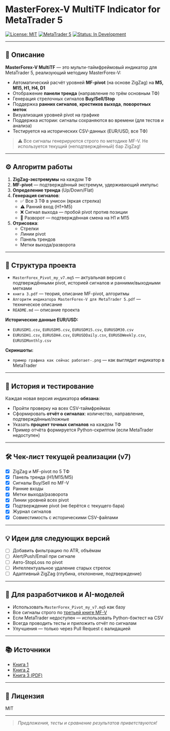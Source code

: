 # MasterForex-V MultiTF Indicator for MetaTrader 5

[![License: MIT](https://img.shields.io/badge/License-MIT-yellow.svg)](LICENSE)
[![MetaTrader 5](https://img.shields.io/badge/platform-MetaTrader5-blue.svg)](https://www.metatrader5.com/)
[![Status: In Development](https://img.shields.io/badge/status-active-brightgreen.svg)]()

---

## 🧠 Описание

**MasterForex-V MultiTF** — это мульти-таймфреймовый индикатор для MetaTrader 5, реализующий методику MasterForex-V:

- Автоматический расчёт уровней **MF-pivot** (на основе ZigZag) на **M5, M15, H1, H4, D1**
- Отображение **панели тренда** (направление по трём основным ТФ)
- Генерация стрелочных сигналов **Buy/Sell/Stop**
- Поддержка **ранних сигналов**, **крестиков выхода**, **поворотных меток**
- Визуализация уровней pivot на графике
- Поддержка истории: сигналы сохраняются во времени (для тестов и анализа)
- Тестируется на исторических CSV-данных (EUR/USD, все ТФ)

> ⚠️ Все сигналы генерируются строго по методике MF-V. Не используется текущий (неподтверждённый) бар ZigZag!

---

## ⚙️ Алгоритм работы

1. **ZigZag-экстремумы** на каждом ТФ
2. **MF-pivot** — подтверждённый экстремум, удерживающий импульс
3. **Определение тренда** (Up/Down/Flat)
4. **Генерация сигналов**:
   - ✅ Все 3 ТФ в унисон (яркая стрелка)
   - ⚠️ Ранний вход (H1+M5)
   - ❌ Сигнал выхода — пробой pivot против позиции
   - 🔁 Разворот — подтверждённая смена на H1 и M15
5. **Отрисовка**:
   - Стрелки
   - Линии pivot
   - Панель трендов
   - Метки выхода/разворота

---

## 📂 Структура проекта

- `MasterForex_Pivot_my_v7.mq5` — актуальная версия с подтверждёнными pivot, историей сигналов и ранними/выходными метками
- `книга 3.pdf` — теория, описание MF-pivot, алгоритмы
- `Алгоритм индикатора MasterForex‑V для MetaTrader 5.pdf` — техническое описание
- `README.md` — описание проекта

**Исторические данные EUR/USD:**
- `EURUSDM1.csv`, `EURUSDM5.csv`, `EURUSDM15.csv`, `EURUSDM30.csv`
- `EURUSDH1.csv`, `EURUSDH4.csv`, `EURUSDDaily.csv`, `EURUSDWeekly.csv`, `EURUSDMonthly.csv`

**Скриншоты:**
- `пример графика как сейчас работает-.png` — как выглядит индикатор в MetaTrader

---

## 🧪 История и тестирование

Каждая новая версия индикатора **обязана**:

- Пройти проверку на всех CSV-таймфреймах
- Сформировать **отчёт о сигналах**: количество, направление, подтверждённые/ложные
- Указать **процент точных сигналов** на каждом ТФ
- Пример отчёта формируется Python-скриптом (если MetaTrader недоступен)

---

## 🛠 Чек-лист текущей реализации (v7)

- [x] ZigZag и MF-pivot по 5 ТФ
- [x] Панель тренда (H1/M15/M5)
- [x] Сигналы Buy/Sell по MF-V
- [x] Ранние входы
- [x] Метки выхода/разворота
- [x] Линии уровней всех pivot
- [x] Подтверждение pivot (не берётся с текущего бара)
- [x] Журнал сигналов
- [x] Совместимость с историческими CSV-файлами

---

## 💡 Идеи для следующих версий

- [ ] Добавить фильтрацию по ATR, объёмам
- [ ] Alert/Push/Email при сигнале
- [ ] Авто-StopLoss по pivot
- [ ] Интеллектуальное удаление старых стрелок
- [ ] Адаптивный ZigZag (глубина, отклонение, подтверждение)

---

## 🤖 Для разработчиков и AI-моделей

- Использовать `MasterForex_Pivot_my_v7.mq5` как базу
- Все сигналы строго по [третьей книге MF-V](https://github.com/7SoKKoS7/indicator-MF-V-system-for-MT5/blob/main/%D0%BA%D0%BD%D0%B8%D0%B3%D0%B0%203.pdf)
- Если MetaTrader недоступен — использовать Python-бэктест на CSV
- Всегда проводить тесты и приложить отчёт по сигналам
- Улучшения — только через Pull Request с валидацией

---

## 📚 Источники

- [Книга 1](https://www.masterforex-v.org/mf_books/book1.html)
- [Книга 2](https://www.masterforex-v.org/mf_books/book2.html)
- [Книга 3 (PDF)](https://github.com/7SoKKoS7/indicator-MF-V-system-for-MT5/blob/main/%D0%BA%D0%BD%D0%B8%D0%B3%D0%B0%203.pdf)

---

## 📜 Лицензия

MIT

---

> _Предложения, тесты и сравнение результатов приветствуются!_